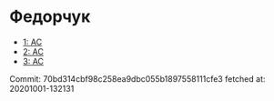# Федорчук
- [1: AC](1.md)
- [2: AC](2.md)
- [3: AC](3.md)

Commit: 70bd314cbf98c258ea9dbc055b1897558111cfe3
 fetched at: 20201001-132131

